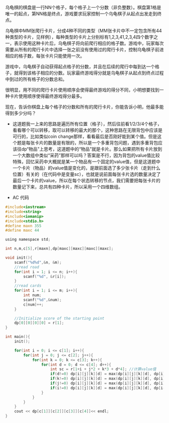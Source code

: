 乌龟棋的棋盘是一行NN个格子，每个格子上一个分数（非负整数）。棋盘第1格是唯一的起点，第NN格是终点，游戏要求玩家控制一个乌龟棋子从起点出发走到终点。

乌龟棋中MM张爬行卡片，分成4种不同的类型（MM张卡片中不一定包含所有44种类型的卡片，见样例），每种类型的卡片上分别标有1,2,3,41,2,3,4四个数字之一，表示使用这种卡片后，乌龟棋子将向前爬行相应的格子数。游戏中，玩家每次需要从所有的爬行卡片中选择一张之前没有使用过的爬行卡片，控制乌龟棋子前进相应的格子数，每张卡片只能使用一次。

游戏中，乌龟棋子自动获得起点格子的分数，并且在后续的爬行中每到达一个格子，就得到该格子相应的分数。玩家最终游戏得分就是乌龟棋子从起点到终点过程中到过的所有格子的分数总和。

很明显，用不同的爬行卡片使用顺序会使得最终游戏的得分不同，小明想要找到一种卡片使用顺序使得最终游戏得分最多。

现在，告诉你棋盘上每个格子的分数和所有的爬行卡片，你能告诉小明，他最多能得到多少分吗？

* 这道题我一上来的思路是遍历所有位置（格子），然后往前看1/2/3/4个格子，看看哪个可以转移，取可以转移的最大的那个，这种思路在无限背包中应该是可行的，比如类似coin change那样，看看最后是否刚好能到某个值。但是这个题是每张卡片的数量是有限的，所以是一个多重背包问题，遇到多重背包应该往dp“物品”上思考，这道题中的“物品”就是卡片。那么如果把所有卡片放到一个大数组中类似“采药”那样可以吗？答案是不行，因为背包的value值比较特殊，回忆采药中大概就是某一个物品有一个固定的value值，但是这道题中一个卡片（物品）的value值是变化的，是跟前面选了多少张卡片（走到什么位置）有关的（在代码中是变量sc），也就是说前面每张卡片选的数量决定了最后一个卡片的value，所以在每个状态转移的节点，我们需要把每张卡片的数量记下来，总共有四种卡片，所以采用一个四维数组。

* AC 代码

```c
#include<iostream>
#include<string>
#include<iomanip>
#include<stdio.h>
#define maxn 355
#define maxc 44

using namespace std;

int n,m,c[5],r[maxn],dp[maxc][maxc][maxc][maxc];

void init(){
	scanf("%d%d",&n, &m);
	//read road
	for(int i = 1; i <= n; i++){
		scanf("%d", &r[i]);
	}
	//read cards
	for(int i = 1; i <= m; i++){
		int num;
		scanf("%d",&num);
		c[num]++;
	}

	//Initialize score of the starting point
	dp[0][0][0][0] = r[1];
}

int main(){
	init();

	for(int i = 0; i <= c[1]; i++){
		for(int j = 0; j <= c[2]; j++){
			for(int k = 0; k <= c[3]; k++){
				for(int d = 0; d <= c[4]; d++){
					int sc = r[1+i + j*2 + k*3 + d*4]; //计算value值
					if(d!=0) dp[i][j][k][d] = max(dp[i][j][k][d], dp[i][j][k][d-1] + sc);
					if(k!=0) dp[i][j][k][d] = max(dp[i][j][k][d], dp[i][j][k-1][d] + sc);
					if(j!=0) dp[i][j][k][d] = max(dp[i][j][k][d], dp[i][j-1][k][d] + sc);
					if(i!=0) dp[i][j][k][d] = max(dp[i][j][k][d], dp[i-1][j][k][d] + sc);
				}
			}
		}
	}
	cout << dp[c[1]][c[2]][c[3]][c[4]]<< endl;
}	

```